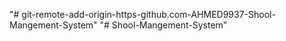 "# git-remote-add-origin-https-github.com-AHMED9937-Shool-Mangement-System" 
"# Shool-Mangement-System" 
